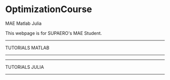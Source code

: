 # OptimizationCourse
MAE Matlab Julia 


This webpage is for SUPAERO's MAE Student.

*******************

TUTORIALS MATLAB

*******************


*******************

TUTORIALS JULIA

*******************
